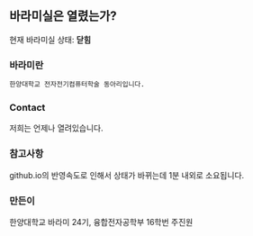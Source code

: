 ## 바라미실은 열렸는가?

현재 바라미실 상태: **닫힘**

### 바라미란

```markdown
한양대학교 전자전기컴퓨터학술 동아리입니다.
```

### Contact

저희는 언제나 열려있습니다.

### 참고사항

github.io의 반영속도로 인해서 상태가 바뀌는데 1분 내외로 소요됩니다.

### 만든이

한양대학교 바라미 24기, 융합전자공학부 16학번 주진원
